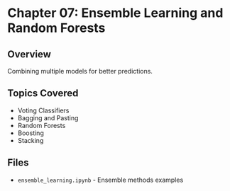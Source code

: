 # Chapter 07: Ensemble Learning and Random Forests

## Overview
Combining multiple models for better predictions.

## Topics Covered
- Voting Classifiers
- Bagging and Pasting
- Random Forests
- Boosting
- Stacking

## Files
- `ensemble_learning.ipynb` - Ensemble methods examples

